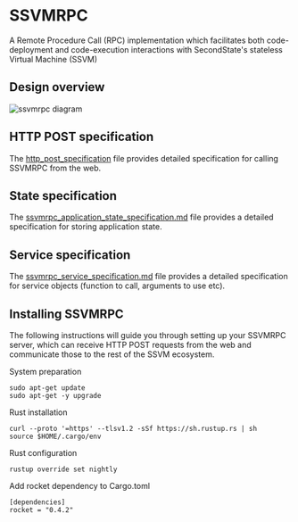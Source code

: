 # SSVMRPC
A Remote Procedure Call (RPC) implementation which facilitates both code-deployment and code-execution interactions with SecondState's stateless Virtual Machine (SSVM)

## Design overview
![ssvmrpc diagram](https://github.com/second-state/SSVMRPC/blob/master/architecture.jpg)

## HTTP POST specification
The [http_post_specification](https://github.com/second-state/SSVMRPC/blob/master/http_post_specification.md) file provides detailed specification for calling SSVMRPC from the web.

## State specification
The [ssvmrpc_application_state_specification.md](https://github.com/second-state/SSVMRPC/blob/master/ssvmrpc_application_state_specification.md) file provides a detailed specification for storing application state.

## Service specification
The [ssvmrpc_service_specification.md](https://github.com/second-state/SSVMRPC/blob/master/ssvmrpc_service_specification.md) file provides a detailed specification for service objects (function to call, arguments to use etc).

## Installing SSVMRPC
The following instructions will guide you through setting up your SSVMRPC server, which can receive HTTP POST requests from the web and communicate those to the rest of the SSVM ecosystem.

System preparation
```
sudo apt-get update
sudo apt-get -y upgrade
```
Rust installation
```
curl --proto '=https' --tlsv1.2 -sSf https://sh.rustup.rs | sh
source $HOME/.cargo/env
```
Rust configuration
```
rustup override set nightly
```
Add rocket dependency to Cargo.toml
```
[dependencies]
rocket = "0.4.2"
```
